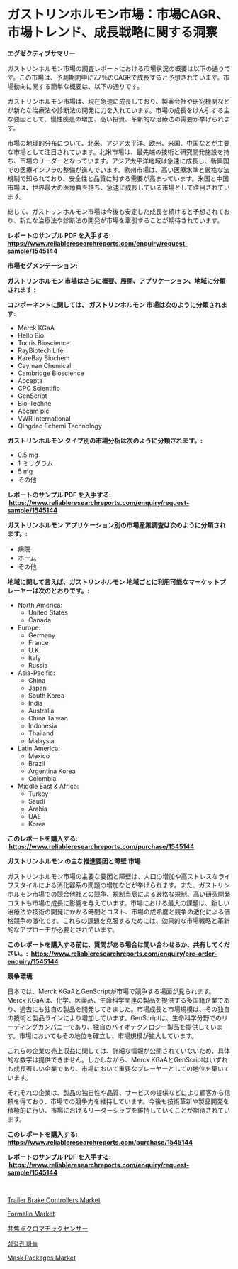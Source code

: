 <p><h1>ガストリンホルモン市場：市場CAGR、市場トレンド、成長戦略に関する洞察</h1></p><p><strong>エグゼクティブサマリー</strong></p>
<p><p>ガストリンホルモン市場の調査レポートにおける市場状況の概要は以下の通りです。この市場は、予測期間中に7.7％のCAGRで成長すると予想されています。市場動向に関する簡単な概要は、以下の通りです。</p><p>ガストリンホルモン市場は、現在急速に成長しており、製薬会社や研究機関などが新たな治療法や診断法の開発に力を入れています。市場の成長をけん引する主な要因として、慢性疾患の増加、高い投資、革新的な治療法の需要が挙げられます。</p><p>市場の地理的分布について、北米、アジア太平洋、欧州、米国、中国などが主要な市場として注目されています。北米市場は、最先端の技術と研究開発施設を持ち、市場のリーダーとなっています。アジア太平洋地域は急速に成長し、新興国での医療インフラの整備が進んでいます。欧州市場は、高い医療水準と厳格な法規制で知られており、安全性と品質に対する需要が高まっています。米国と中国市場は、世界最大の医療費を持ち、急速に成長している市場として注目されています。</p><p>総じて、ガストリンホルモン市場は今後も安定した成長を続けると予想されており、新たな治療法や診断法の開発が市場を牽引することが期待されています。</p></p>
<p><strong>レポートのサンプル PDF を入手する: <a href="https://www.reliableresearchreports.com/enquiry/request-sample/1545144">https://www.reliableresearchreports.com/enquiry/request-sample/1545144</a></strong></p>
<p><strong>市場セグメンテーション:</strong></p>
<p><strong> ガストリンホルモン 市場はさらに概要、展開、アプリケーション、地域に分類されます :</strong></p>
<p><strong>コンポーネントに関しては、 ガストリンホルモン 市場は次のように分類されます: &nbsp;</strong></p>
<p><ul><li>Merck KGaA</li><li>Hello Bio</li><li>Tocris Bioscience</li><li>RayBiotech Life</li><li>KareBay Biochem</li><li>Cayman Chemical</li><li>Cambridge Bioscience</li><li>Abcepta</li><li>CPC Scientific</li><li>GenScript</li><li>Bio-Techne</li><li>Abcam plc</li><li>VWR International</li><li>Qingdao Echemi Technology</li></ul></p>
<p><strong> ガストリンホルモン タイプ別の市場分析は次のように分類されます。:</strong></p>
<p><ul><li>0.5 mg</li><li>1 ミリグラム</li><li>5 mg</li><li>その他</li></ul></p>
<p><strong>レポートのサンプル PDF を入手する: &nbsp;<a href="https://www.reliableresearchreports.com/enquiry/request-sample/1545144">https://www.reliableresearchreports.com/enquiry/request-sample/1545144</a></strong></p>
<p><strong> ガストリンホルモン アプリケーション別の市場産業調査は次のように分類されます。:</strong></p>
<p><ul><li>病院</li><li>ホーム</li><li>その他</li></ul></p>
<p><strong>地域に関して言えば、ガストリンホルモン 地域ごとに利用可能なマーケットプレーヤーは次のとおりです。:</strong></p>
<p><ul>
    <li>
        North America:
        <ul>
            <li>United States</li>
            <li>Canada</li>
        </ul>
    </li>
    <li>
        Europe:
        <ul>
            <li>Germany</li>
            <li>France</li>
            <li>U.K.</li>
            <li>Italy</li>
            <li>Russia</li>
        </ul>
    </li>
    <li>
        Asia-Pacific:
        <ul>
            <li>China</li>
            <li>Japan</li>
            <li>South Korea</li>
            <li>India</li>
            <li>Australia</li>
            <li>China Taiwan</li>
            <li>Indonesia</li>
            <li>Thailand</li>
            <li>Malaysia</li>
        </ul>
    </li>
    <li>
        Latin America:
        <ul>
            <li>Mexico</li>
            <li>Brazil</li>
            <li>Argentina Korea</li>
            <li>Colombia</li>
        </ul>
    </li>
    <li>
        Middle East & Africa:
        <ul>
            <li>Turkey</li>
            <li>Saudi</li>
            <li>Arabia</li>
            <li>UAE</li>
            <li>Korea</li>
        </ul>
    </li>
    </ul></p>
<p><strong>このレポートを購入する: &nbsp;<a href="https://www.reliableresearchreports.com/purchase/1545144">https://www.reliableresearchreports.com/purchase/1545144</a></strong></p>
<p><strong>ガストリンホルモン の主な推進要因と障壁 市場</strong></p>
<p><p>ガストリンホルモン市場の主要な要因と障壁は、人口の増加や高ストレスなライフスタイルによる消化器系の問題の増加などが挙げられます。また、ガストリンホルモン市場での競合他社との競争、規制当局による厳格な規制、高い研究開発コストも市場の成長に影響を与えています。市場における最大の課題は、新しい治療法や技術の開発にかかる時間とコスト、市場の成熟度と競争の激化による価格競争の激化です。これらの課題を克服するためには、効果的な市場戦略と革新的なアプローチが必要とされています。</p></p>
<p><strong>このレポートを購入する前に、質問がある場合は問い合わせるか、共有してください。:&nbsp; <a href="https://www.reliableresearchreports.com/enquiry/pre-order-enquiry/1545144">https://www.reliableresearchreports.com/enquiry/pre-order-enquiry/1545144</a></strong></p>
<p><strong>競争環境</strong></p>
<p><p>日本では、Merck KGaAとGenScriptが市場で競争する場面が見られます。Merck KGaAは、化学、医薬品、生命科学関連の製品を提供する多国籍企業であり、過去にも独自の製品を開発してきました。市場成長と市場規模は、その独自の技術と製品ラインにより増加しています。GenScriptは、生命科学分野でのリーディングカンパニーであり、独自のバイオテクノロジー製品を提供しています。市場においてもその地位を確立し、市場規模が拡大しています。</p><p>これらの企業の売上収益に関しては、詳細な情報が公開されていないため、具体的な数字は提供できません。しかしながら、Merck KGaAとGenScriptはいずれも成長著しい企業であり、市場において重要なプレーヤーとしての地位を築いています。</p><p>それぞれの企業は、製品の独自性や品質、サービスの提供などにより顧客から信頼を得ており、市場での競争力を維持しています。今後も技術革新や製品開発を積極的に行い、市場におけるリーダーシップを維持していくことが期待されています。</p></p>
<p><strong>このレポートを購入する: &nbsp; <a href="https://www.reliableresearchreports.com/purchase/1545144">https://www.reliableresearchreports.com/purchase/1545144</a></strong></p>
<p><strong>レポートのサンプル PDF を入手する: &nbsp;<a href="https://www.reliableresearchreports.com/enquiry/request-sample/1545144">https://www.reliableresearchreports.com/enquiry/request-sample/1545144</a></strong><strong></strong></p>
<p>&nbsp;</p>
<p><p><a href="https://issuu.com/reportprime-2/docs/trailer-brake-controllers-market-size-2030.pptx">Trailer Brake Controllers Market</a></p><p><a href="https://gamy-alyssum-396.notion.site/Formalin-Market-Research-Report-Provides-Critical-Insights-that-can-help-Shape-Business-Development--f5a25578f9b5483c9cd1dc8e8e3029ca">Formalin Market</a></p><p><a href="https://github.com/LeanneBruen2023/Market-Research-Report-List-1/blob/main/657376713906.md">共焦点クロマチックセンサー</a></p><p><a href="https://github.com/Skyleitney456456/Market-Research-Report-List-1/blob/main/102639512901.md">심혈관 바늘</a></p><p><a href="https://github.com/bmorecock/Market-Research-Report-List-2/blob/main/mask-packages-market.md">Mask Packages Market</a></p></p>